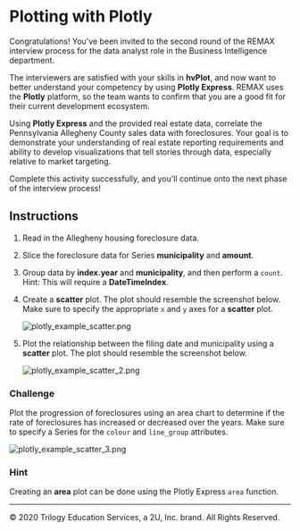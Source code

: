# Plotting with Plotly

Congratulations! You've been invited to the second round of the REMAX interview process for the data analyst role in the Business Intelligence department.

The interviewers are satisfied with your skills in **hvPlot**, and now want to better understand your competency by using **Plotly Express**. REMAX uses the **Plotly** platform, so the team wants to confirm that you are a good fit for their current development ecosystem.

Using **Plotly Express** and the provided real estate data, correlate the Pennsylvania Allegheny County sales data with foreclosures. Your goal is to demonstrate your understanding of real estate reporting requirements and ability to develop visualizations that tell stories through data, especially relative to market targeting.

Complete this activity successfully, and you'll continue onto the next phase of the interview process!

## Instructions

1. Read in the Allegheny housing foreclosure data.

2. Slice the foreclosure data for Series **municipality** and **amount**.

3. Group data by **index.year** and **municipality**, and then perform a `count`. Hint: This will require a **DateTimeIndex**.

4. Create a **scatter** plot. The plot should resemble the screenshot below. Make sure to specify the appropriate `x` and `y` axes for a **scatter** plot.

    ![plotly_example_scatter.png](Images/plotly_example_scatter.png)

5. Plot the relationship between the filing date and municipality using a **scatter** plot. The plot should resemble the screenshot below.

    ![plotly_example_scatter_2.png](Images/plotly_example_scatter_2.png)

### Challenge

Plot the progression of foreclosures using an area chart to determine if the rate of foreclosures has increased or decreased over the years. Make sure to specify a Series for the `colour` and `line_group` attributes.

  ![plotly_example_scatter_3.png](Images/plotly_example_scatter_3.png)

### Hint

Creating an **area** plot can be done using the Plotly Express `area` function.

---

© 2020 Trilogy Education Services, a 2U, Inc. brand. All Rights Reserved.
